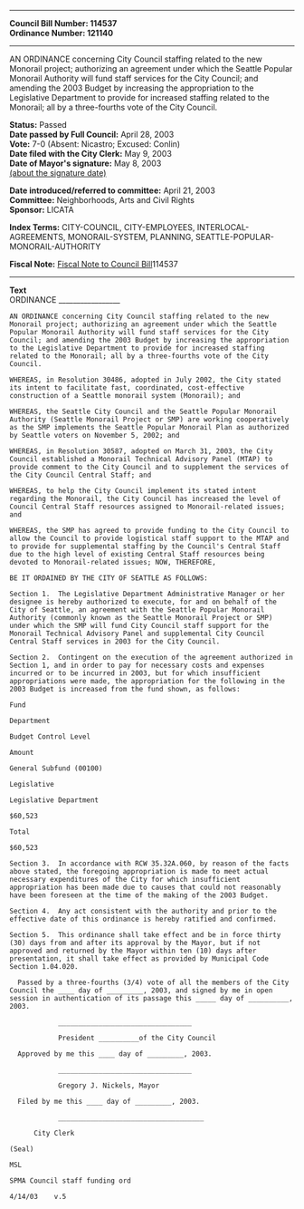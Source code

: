 * * * * *  
  
**Council Bill Number: [](#h0)[](#h2)114537**   
**Ordinance Number: 121140**  
  
* * * * *  
  
AN ORDINANCE concerning City Council staffing related to the new Monorail project; authorizing an agreement under which the Seattle Popular Monorail Authority will fund staff services for the City Council; and amending the 2003 Budget by increasing the appropriation to the Legislative Department to provide for increased staffing related to the Monorail; all by a three-fourths vote of the City Council.  
  
**Status:** Passed   
**Date passed by Full Council:** April 28, 2003   
**Vote:** 7-0 (Absent: Nicastro; Excused: Conlin)   
**Date filed with the City Clerk:** May 9, 2003   
**Date of Mayor's signature:** May 8, 2003   
[(about the signature date)](/~public/approvaldate.htm)   
  
  
**Date introduced/referred to committee:** April 21, 2003   
**Committee:** Neighborhoods, Arts and Civil Rights   
**Sponsor:** LICATA   
  
**Index Terms:** CITY-COUNCIL, CITY-EMPLOYEES, INTERLOCAL-AGREEMENTS, MONORAIL-SYSTEM, PLANNING, SEATTLE-POPULAR-MONORAIL-AUTHORITY  
  
**Fiscal Note:** [Fiscal Note to Council Bill](http://clerk.seattle.gov/~public/fnote/114537.htm)[](#h1)[](#h3)114537  
  
* * * * *  
  
**Text**  
    ORDINANCE _________________  
  
    AN ORDINANCE concerning City Council staffing related to the new  
    Monorail project; authorizing an agreement under which the Seattle  
    Popular Monorail Authority will fund staff services for the City  
    Council; and amending the 2003 Budget by increasing the appropriation  
    to the Legislative Department to provide for increased staffing  
    related to the Monorail; all by a three-fourths vote of the City  
    Council.  
  
    WHEREAS, in Resolution 30486, adopted in July 2002, the City stated  
    its intent to facilitate fast, coordinated, cost-effective  
    construction of a Seattle monorail system (Monorail); and  
  
    WHEREAS, the Seattle City Council and the Seattle Popular Monorail  
    Authority (Seattle Monorail Project or SMP) are working cooperatively  
    as the SMP implements the Seattle Popular Monorail Plan as authorized  
    by Seattle voters on November 5, 2002; and  
  
    WHEREAS, in Resolution 30587, adopted on March 31, 2003, the City  
    Council established a Monorail Technical Advisory Panel (MTAP) to  
    provide comment to the City Council and to supplement the services of  
    the City Council Central Staff; and  
  
    WHEREAS, to help the City Council implement its stated intent  
    regarding the Monorail, the City Council has increased the level of  
    Council Central Staff resources assigned to Monorail-related issues;  
    and  
  
    WHEREAS, the SMP has agreed to provide funding to the City Council to  
    allow the Council to provide logistical staff support to the MTAP and  
    to provide for supplemental staffing by the Council's Central Staff  
    due to the high level of existing Central Staff resources being  
    devoted to Monorail-related issues; NOW, THEREFORE,  
  
    BE IT ORDAINED BY THE CITY OF SEATTLE AS FOLLOWS:  
  
    Section 1.  The Legislative Department Administrative Manager or her  
    designee is hereby authorized to execute, for and on behalf of the  
    City of Seattle, an agreement with the Seattle Popular Monorail  
    Authority (commonly known as the Seattle Monorail Project or SMP)  
    under which the SMP will fund City Council staff support for the  
    Monorail Technical Advisory Panel and supplemental City Council  
    Central Staff services in 2003 for the City Council.  
  
    Section 2.  Contingent on the execution of the agreement authorized in  
    Section 1, and in order to pay for necessary costs and expenses  
    incurred or to be incurred in 2003, but for which insufficient  
    appropriations were made, the appropriation for the following in the  
    2003 Budget is increased from the fund shown, as follows:  
  
    Fund  
  
    Department  
  
    Budget Control Level  
  
    Amount  
  
    General Subfund (00100)  
  
    Legislative  
  
    Legislative Department  
  
    $60,523  
  
    Total  
  
    $60,523  
  
    Section 3.  In accordance with RCW 35.32A.060, by reason of the facts  
    above stated, the foregoing appropriation is made to meet actual  
    necessary expenditures of the City for which insufficient  
    appropriation has been made due to causes that could not reasonably  
    have been foreseen at the time of the making of the 2003 Budget.  
  
    Section 4.  Any act consistent with the authority and prior to the  
    effective date of this ordinance is hereby ratified and confirmed.  
  
    Section 5.  This ordinance shall take effect and be in force thirty  
    (30) days from and after its approval by the Mayor, but if not  
    approved and returned by the Mayor within ten (10) days after  
    presentation, it shall take effect as provided by Municipal Code  
    Section 1.04.020.  
  
      Passed by a three-fourths (3/4) vote of all the members of the City  
    Council the ____ day of _________, 2003, and signed by me in open  
    session in authentication of its passage this _____ day of __________,  
    2003.  
  
                _________________________________  
  
                President __________of the City Council  
  
      Approved by me this ____ day of _________, 2003.  
  
                _________________________________  
  
                Gregory J. Nickels, Mayor  
  
      Filed by me this ____ day of _________, 2003.  
  
                ____________________________________  
  
          City Clerk  
  
    (Seal)  
  
    MSL  
  
    SPMA Council staff funding ord  
  
    4/14/03    v.5  
